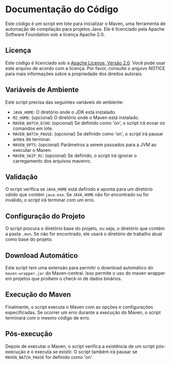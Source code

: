 # Documentação do Código

Este código é um script em lote para inicializar o Maven, uma ferramenta de automação de compilação para projetos Java. Ele é licenciado pela Apache Software Foundation sob a licença Apache 2.0.

## Licença

Este código é licenciado sob a [Apache License, Versão 2.0](http://www.apache.org/licenses/LICENSE-2.0). Você pode usar este arquivo de acordo com a licença. Por favor, consulte o arquivo NOTICE para mais informações sobre a propriedade dos direitos autorais.

## Variáveis de Ambiente

Este script precisa das seguintes variáveis de ambiente:

- `JAVA_HOME`: O diretório onde o JDK está instalado.
- `M2_HOME`: (opcional) O diretório onde o Maven está instalado.
- `MAVEN_BATCH_ECHO`: (opcional) Se definido como 'on', o script irá ecoar os comandos em lote.
- `MAVEN_BATCH_PAUSE`: (opcional) Se definido como 'on', o script irá pausar antes de terminar.
- `MAVEN_OPTS`: (opcional) Parâmetros a serem passados para a JVM ao executar o Maven.
- `MAVEN_SKIP_RC`: (opcional) Se definido, o script irá ignorar o carregamento dos arquivos mavenrc.

## Validação

O script verifica se `JAVA_HOME` está definido e aponta para um diretório válido que contém `java.exe`. Se `JAVA_HOME` não for encontrado ou for inválido, o script irá terminar com um erro.

## Configuração do Projeto

O script procura o diretório base do projeto, ou seja, o diretório que contém a pasta `.mvn`. Se não for encontrado, ele usará o diretório de trabalho atual como base do projeto.

## Download Automático

Este script tem uma extensão para permitir o download automático do `maven-wrapper.jar` do Maven-central. Isso permite o uso do maven wrapper em projetos que proíbem o check-in de dados binários.

## Execução do Maven

Finalmente, o script executa o Maven com as opções e configurações especificadas. Se ocorrer um erro durante a execução do Maven, o script terminará com o mesmo código de erro.

## Pós-execução

Depois de executar o Maven, o script verifica a existência de um script pós-execução e o executa se existir. O script também irá pausar se `MAVEN_BATCH_PAUSE` for definido como 'on'.